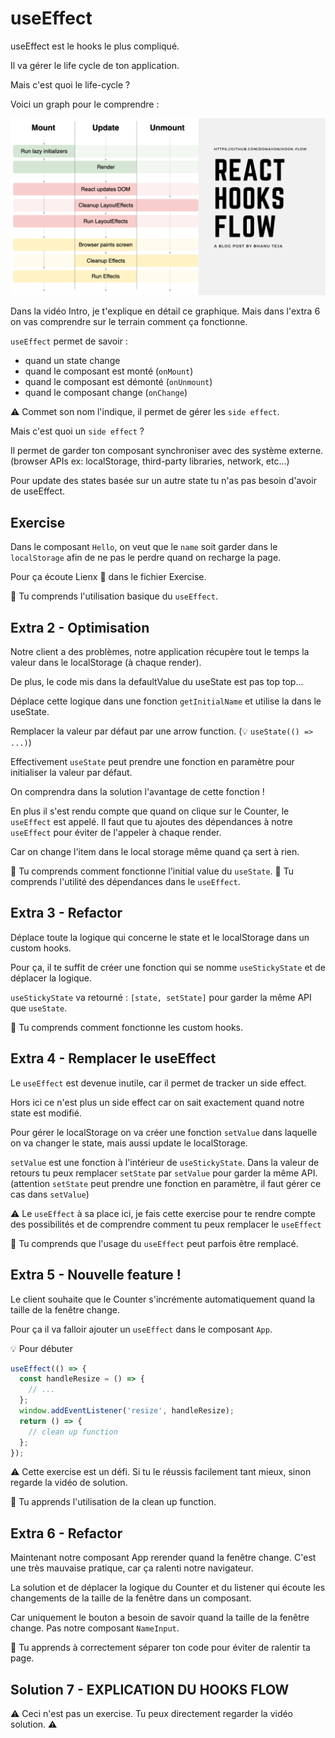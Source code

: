 # useEffect

useEffect est le hooks le plus compliqué.

Il va gérer le life cycle de ton application.

Mais c'est quoi le life-cycle ?

Voici un graph pour le comprendre :

<img src="../../../public/assets/react-hooks-flow.png" alt="react hooks flow" />

Dans la vidéo Intro, je t'explique en détail ce graphique. Mais dans l'extra 6
on vas comprendre sur le terrain comment ça fonctionne.

`useEffect` permet de savoir :

- quand un state change
- quand le composant est monté (`onMount`)
- quand le composant est démonté (`onUnmount`)
- quand le composant change (`onChange`)

⚠️ Commet son nom l'indique, il permet de gérer les `side effect`.

Mais c'est quoi un `side effect` ?

Il permet de garder ton composant synchroniser avec des système externe.
(browser APIs ex: localStorage, third-party libraries, network, etc...)

Pour update des states basée sur un autre state tu n'as pas besoin d'avoir de useEffect.

## Exercise

Dans le composant `Hello`, on veut que le `name` soit garder dans le `localStorage`
afin de ne pas le perdre quand on recharge la page.

Pour ça écoute Lienx 🦁 dans le fichier Exercise.

💌 Tu comprends l'utilisation basique du `useEffect`.

## Extra 2 - Optimisation

Notre client a des problèmes, notre application récupère tout le temps la valeur
dans le localStorage (à chaque render).

De plus, le code mis dans la defaultValue du useState est pas top top...

Déplace cette logique dans une fonction `getInitialName` et utilise la dans le useState.

Remplacer la valeur par défaut par une arrow function. (💡 `useState(() => ...)`)

Effectivement `useState` peut prendre une fonction en paramètre pour initialiser
la valeur par défaut.

On comprendra dans la solution l'avantage de cette fonction !

En plus il s'est rendu compte que quand on clique sur le Counter, le `useEffect`
est appelé. Il faut que tu ajoutes des dépendances à notre `useEffect`
pour éviter de l'appeler à chaque render.

Car on change l'item dans le local storage même quand ça sert à rien.

💌 Tu comprends comment fonctionne l'initial value du `useState`.
💌 Tu comprends l'utilité des dépendances dans le `useEffect`.

## Extra 3 - Refactor

Déplace toute la logique qui concerne le state et le localStorage dans un custom hooks.

Pour ça, il te suffit de créer une fonction qui se nomme `useStickyState` et de
déplacer la logique.

`useStickyState` va retourné : `[state, setState]` pour garder la même API que `useState`.

💌 Tu comprends comment fonctionne les custom hooks.

## Extra 4 - Remplacer le useEffect

Le `useEffect` est devenue inutile, car il permet de tracker un side effect.

Hors ici ce n'est plus un side effect car on sait exactement quand notre state est
modifié.

Pour gérer le localStorage on va créer une fonction `setValue` dans laquelle on va
changer le state, mais aussi update le localStorage.

`setValue` est une fonction à l'intérieur de `useStickyState`. Dans la valeur de retours
tu peux remplacer `setState` par `setValue` pour garder la même API. (attention `setState`
peut prendre une fonction en paramètre, il faut gérer ce cas dans `setValue`)

⚠️ Le `useEffect` à sa place ici, je fais cette exercise pour te rendre
compte des possibilités et de comprendre comment tu peux remplacer le `useEffect`

💌 Tu comprends que l'usage du `useEffect` peut parfois être remplacé.

## Extra 5 - Nouvelle feature !

Le client souhaite que le Counter s'incrémente automatiquement quand la taille de la fenêtre change.

Pour ça il va falloir ajouter un `useEffect` dans le composant `App`.

💡 Pour débuter

```js
useEffect(() => {
  const handleResize = () => {
    // ...
  };
  window.addEventListener('resize', handleResize);
  return () => {
    // clean up function
  };
});
```

⚠️ Cette exercise est un défi. Si tu le réussis facilement tant mieux, sinon regarde
la vidéo de solution.

💌 Tu apprends l'utilisation de la clean up function.

## Extra 6 - Refactor

Maintenant notre composant App rerender quand la fenêtre change. C'est une très
mauvaise pratique, car ça ralenti notre navigateur.

La solution et de déplacer la logique du Counter et du listener qui écoute les changements
de la taille de la fenêtre dans un composant.

Car uniquement le bouton a besoin de savoir quand la taille de la fenêtre change. Pas notre composant `NameInput`.

💌 Tu apprends à correctement séparer ton code pour éviter de ralentir ta page.

## Solution 7 - EXPLICATION DU HOOKS FLOW

⚠️ Ceci n'est pas un exercise. Tu peux directement regarder la vidéo solution. ⚠️
